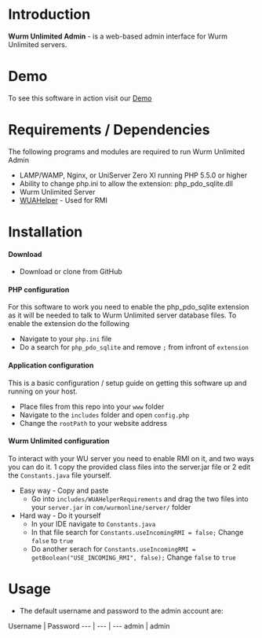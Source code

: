 # Introduction
**Wurm Unlimited Admin** - is a web-based admin interface for Wurm Unlimited servers.

# Demo
To see this software in action visit our [Demo](http://wuademo.xplosivegames.com/)

# Requirements / Dependencies
The following programs and modules are required to run Wurm Unlimited Admin

- LAMP/WAMP, Nginx, or UniServer Zero XI running PHP 5.5.0 or higher
- Ability to change php.ini to allow the extension: php_pdo_sqlite.dll
- Wurm Unlimited Server
- [WUAHelper](https://github.com/PrabhdeepSingh/WUAHelper) - Used for RMI

# Installation
#### Download
- Download or clone from GitHub

#### PHP configuration
For this software to work you need to enable the php_pdo_sqlite extension as it will be needed to talk to Wurm Unlimited server database files. To enable the extension do the following
- Navigate to your `php.ini` file
- Do a search for `php_pdo_sqlite` and remove `;` from infront of `extension`

#### Application configuration
This is a basic configuration / setup guide on getting this software up and running on your host.
- Place files from this repo into your `www` folder
- Navigate to the `includes` folder and open `config.php`
- Change the `rootPath` to your website address

#### Wurm Unlimited configuration
To interact with your WU server you need to enable RMI on it, and two ways you can do it. 1 copy the provided class files into the server.jar file or 2 edit the `Constants.java` file yourself.
- Easy way - Copy and paste
  - Go into `includes/WUAHelperRequirements` and drag the two files into your `server.jar` in `com/wurmonline/server/` folder
- Hard way - Do it yourself
  - In your IDE navigate to `Constants.java`
  - In that file search for `Constants.useIncomingRMI = false;` Change `false` to `true`
  - Do another serach for `Constants.useIncomingRMI = getBoolean("USE_INCOMING_RMI", false);` Change `false` to `true`

# Usage

- The default username and password to the admin account are:

Username | Password
--- | --- | ---
admin | admin